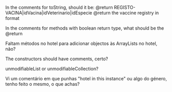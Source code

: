 In the comments for toString, should it be:
    @return REGISTO-VACINA|idVacina|idVeterinario|idEspecie
    @return the vaccine registry in format


In the comments for methods with boolean return type, what should be the @return 


Faltam métodos no hotel para adicionar objectos às ArrayLists no hotel, não?


The constructors should have comments, certo?


unmodifiableList or unmodifiableCollection?


Vi um comentário em que punhas "hotel in this instance" ou algo do género, tenho feito o mesmo, o que achas?


